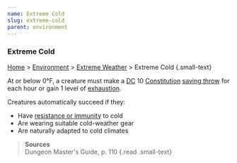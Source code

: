 ```yaml
---
name: Extreme Cold
slug: extreme-cold
parent: environment
---
```

### Extreme Cold
[Home](dm-operations-center) > [Environment](environment-menu) > [Extreme Weather](extreme-weather) > Extreme Cold {.small-text}

At or below 0°F, a creature must make a [DC](difficulty-class) 10 [Constitution](constitution) [saving throw](saving-throws) for each hour or gain 1 level of [exhaustion](exhaustion).

Creatures automatically succeed if they:
- Have [resistance or immunity](resistance-and-vulnerability) to cold
- Are wearing suitable cold-weather gear
- Are naturally adapted to cold climates

> **Sources** <br/>
> Dungeon Master's Guide, p. 110
{.read .small-text}

